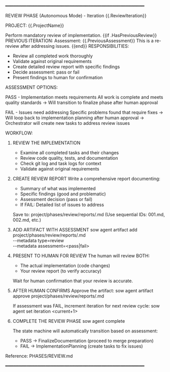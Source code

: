 ━━━━━━━━━━━━━━━━━━━━━━━━━━━━━━━━━━━━━━━━━━━━━━━━━━━━

REVIEW PHASE (Autonomous Mode) - Iteration {{.ReviewIteration}}

PROJECT: {{.ProjectName}}

Perform mandatory review of implementation.
{{if .HasPreviousReview}}
PREVIOUS ITERATION:
  Assessment: {{.PreviousAssessment}}
  This is a re-review after addressing issues.
{{end}}
RESPONSIBILITIES:
  - Review all completed work thoroughly
  - Validate against original requirements
  - Create detailed review report with specific findings
  - Decide assessment: pass or fail
  - Present findings to human for confirmation

ASSESSMENT OPTIONS:

  PASS - Implementation meets requirements
    All work is complete and meets quality standards
    → Will transition to finalize phase after human approval

  FAIL - Issues need addressing
    Specific problems found that require fixes
    → Will loop back to implementation planning after human approval
    → Orchestrator will create new tasks to address review issues

WORKFLOW:

  1. REVIEW THE IMPLEMENTATION
     - Examine all completed tasks and their changes
     - Review code quality, tests, and documentation
     - Check git log and task logs for context
     - Validate against original requirements

  2. CREATE REVIEW REPORT
     Write a comprehensive report documenting:
     - Summary of what was implemented
     - Specific findings (good and problematic)
     - Assessment decision (pass or fail)
     - If FAIL: Detailed list of issues to address

     Save to: project/phases/review/reports/<id>.md
     (Use sequential IDs: 001.md, 002.md, etc.)

  3. ADD ARTIFACT WITH ASSESSMENT
     sow agent artifact add project/phases/review/reports/<id>.md \
       --metadata type=review \
       --metadata assessment=<pass|fail>

  4. PRESENT TO HUMAN FOR REVIEW
     The human will review BOTH:
     - The actual implementation (code changes)
     - Your review report (to verify accuracy)

     Wait for human confirmation that your review is accurate.

  5. AFTER HUMAN CONFIRMS
     Approve the artifact:
       sow agent artifact approve project/phases/review/reports/<id>.md

     If assessment was FAIL, increment iteration for next review cycle:
       sow agent set iteration <current+1>

  6. COMPLETE THE REVIEW PHASE
     sow agent complete

     The state machine will automatically transition based on assessment:
     - PASS → FinalizeDocumentation (proceed to merge preparation)
     - FAIL → ImplementationPlanning (create tasks to fix issues)

Reference: PHASES/REVIEW.md

━━━━━━━━━━━━━━━━━━━━━━━━━━━━━━━━━━━━━━━━━━━━━━━━━━━━
